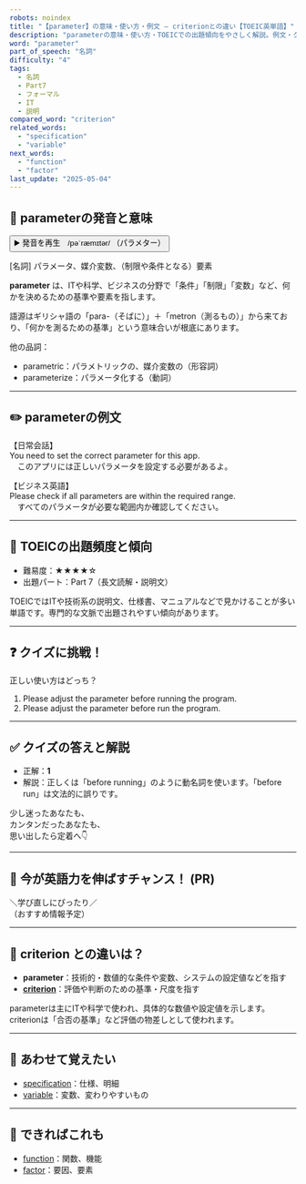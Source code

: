 ```yaml
---
robots: noindex
title: "【parameter】の意味・使い方・例文 ― criterionとの違い【TOEIC英単語】"
description: "parameterの意味・使い方・TOEICでの出題傾向をやさしく解説。例文・クイズ付きでcriterionとの違いもわかりやすく学べます。"
word: "parameter"
part_of_speech: "名詞"
difficulty: "4"
tags:
  - 名詞
  - Part7
  - フォーマル
  - IT
  - 説明
compared_word: "criterion"
related_words:
  - "specification"
  - "variable"
next_words:
  - "function"
  - "factor"
last_update: "2025-05-04"
---
```


## 🔰 parameterの発音と意味

<button class="play-audio" onclick="playTTS('parameter')">
  <span class="play-audio-main">
    ▶️ 発音を再生　/pəˈræmɪtər/
  </span>
  <span class="play-audio-sub">
    （パラメター）
  </span>
</button>

[名詞] パラメータ、媒介変数、（制限や条件となる）要素

**parameter** は、ITや科学、ビジネスの分野で「条件」「制限」「変数」など、何かを決めるための基準や要素を指します。

語源はギリシャ語の「para-（そばに）」＋「metron（測るもの）」から来ており、「何かを測るための基準」という意味合いが根底にあります。

他の品詞：  
- parametric：パラメトリックの、媒介変数の（形容詞）
- parameterize：パラメータ化する（動詞）

---

## ✏️ parameterの例文

【日常会話】  
You need to set the correct parameter for this app.  
　このアプリには正しいパラメータを設定する必要があるよ。

【ビジネス英語】  
Please check if all parameters are within the required range.  
　すべてのパラメータが必要な範囲内か確認してください。

---

## 🎯 TOEICの出題頻度と傾向

- 難易度：★★★★☆
- 出題パート：Part 7（長文読解・説明文）

TOEICではITや技術系の説明文、仕様書、マニュアルなどで見かけることが多い単語です。専門的な文脈で出題されやすい傾向があります。

---

## ❓ クイズに挑戦！

正しい使い方はどっち？

1. Please adjust the parameter before running the program.  
2. Please adjust the parameter before run the program.

---

## ✅ クイズの答えと解説

- 正解：**1**
- 解説：正しくは「before running」のように動名詞を使います。「before run」は文法的に誤りです。

少し迷ったあなたも、  
カンタンだったあなたも、  
思い出したら定着へ👇️

---

## 🚀 今が英語力を伸ばすチャンス！ (PR)

<div class="info-center">
＼学び直しにぴったり／<br>  
（おすすめ情報予定）
</div>

---

## 🤔  criterion との違いは？

- **parameter**：技術的・数値的な条件や変数、システムの設定値などを指す
- **[criterion](/word/criterion/)**：評価や判断のための基準・尺度を指す

parameterは主にITや科学で使われ、具体的な数値や設定値を示します。criterionは「合否の基準」など評価の物差しとして使われます。

---

## 🧩 あわせて覚えたい

- [specification](/word/specification/)：仕様、明細
- [variable](/word/variable/)：変数、変わりやすいもの

---

## 📖 できればこれも

- [function](/word/function/)：関数、機能
- [factor](/word/factor/)：要因、要素

<!-- cvid: aid12_bid41 -->
